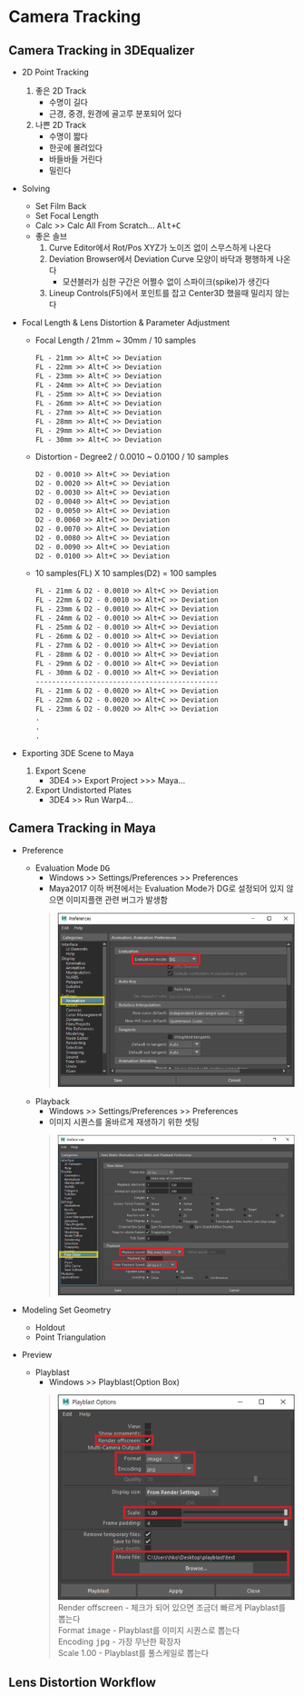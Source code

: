 # Camera Tracking

## Camera Tracking in 3DEqualizer

- 2D Point Tracking
    1. 좋은 2D Track
        - 수명이 길다
        - 근경, 중경, 원경에 골고루 분포되어 있다
    1. 나쁜 2D Track
        - 수명이 짧다
        - 한곳에 몰려있다
        - 바들바들 거린다
        - 밀린다

- Solving
    - Set Film Back
    - Set Focal Length
    - Calc >> Calc All From Scratch... <kbd>Alt+C</kbd>
    - 좋은 솔브
        1. Curve Editor에서 Rot/Pos XYZ가 노이즈 없이 스무스하게 나온다
        1. Deviation Browser에서 Deviation Curve 모양이 바닥과 평행하게 나온다
            - 모션블러가 심한 구간은 어쩔수 없이 스파이크(spike)가 생긴다
        1. Lineup Controls(F5)에서 포인트를 잡고 Center3D 했을때 밀리지 않는다

- Focal Length & Lens Distortion & Parameter Adjustment
    - Focal Length / 21mm ~ 30mm / 10 samples
        ```
        FL - 21mm >> Alt+C >> Deviation
        FL - 22mm >> Alt+C >> Deviation
        FL - 23mm >> Alt+C >> Deviation
        FL - 24mm >> Alt+C >> Deviation
        FL - 25mm >> Alt+C >> Deviation
        FL - 26mm >> Alt+C >> Deviation
        FL - 27mm >> Alt+C >> Deviation
        FL - 28mm >> Alt+C >> Deviation
        FL - 29mm >> Alt+C >> Deviation
        FL - 30mm >> Alt+C >> Deviation
        ```
    - Distortion - Degree2 / 0.0010 ~ 0.0100 / 10 samples
        ```
        D2 - 0.0010 >> Alt+C >> Deviation
        D2 - 0.0020 >> Alt+C >> Deviation
        D2 - 0.0030 >> Alt+C >> Deviation
        D2 - 0.0040 >> Alt+C >> Deviation
        D2 - 0.0050 >> Alt+C >> Deviation
        D2 - 0.0060 >> Alt+C >> Deviation
        D2 - 0.0070 >> Alt+C >> Deviation
        D2 - 0.0080 >> Alt+C >> Deviation
        D2 - 0.0090 >> Alt+C >> Deviation
        D2 - 0.0100 >> Alt+C >> Deviation
        ```    
    - 10 samples(FL) X 10 samples(D2) = 100 samples
        ```
        FL - 21mm & D2 - 0.0010 >> Alt+C >> Deviation
        FL - 22mm & D2 - 0.0010 >> Alt+C >> Deviation
        FL - 23mm & D2 - 0.0010 >> Alt+C >> Deviation
        FL - 24mm & D2 - 0.0010 >> Alt+C >> Deviation
        FL - 25mm & D2 - 0.0010 >> Alt+C >> Deviation
        FL - 26mm & D2 - 0.0010 >> Alt+C >> Deviation
        FL - 27mm & D2 - 0.0010 >> Alt+C >> Deviation
        FL - 28mm & D2 - 0.0010 >> Alt+C >> Deviation
        FL - 29mm & D2 - 0.0010 >> Alt+C >> Deviation
        FL - 30mm & D2 - 0.0010 >> Alt+C >> Deviation
        ---------------------------------------------
        FL - 21mm & D2 - 0.0020 >> Alt+C >> Deviation
        FL - 22mm & D2 - 0.0020 >> Alt+C >> Deviation
        FL - 23mm & D2 - 0.0020 >> Alt+C >> Deviation
        .
        .
        .
        ```

- Exporting 3DE Scene to Maya
    1. Export Scene
        - 3DE4 >> Export Project >>> Maya...
    1. Export Undistorted Plates
        - 3DE4 >> Run Warp4...

## Camera Tracking in Maya
- Preference
    - Evaluation Mode <kbd>DG</kbd>
        - Windows >> Settings/Preferences >> Preferences
        - Maya2017 이하 버젼에서는 Evaluation Mode가 DG로 설정되어 있지 않으면 이미지플랜 관련 버그가 발생함
        > ![](../img/week3/evaluation_mode.png)
    - Playback
        - Windows >> Settings/Preferences >> Preferences
        - 이미지 시퀀스를 올바르게 재생하기 위한 셋팅
        > ![](../img/week3/playback.png)
- Modeling Set Geometry
    - Holdout
    - Point Triangulation

- Preview
    - Playblast
        - Windows >> Playblast(Option Box)
        > ![](../img/week3/playblast.png)<br>
        > Render offscreen - 체크가 되어 있으면 조금더 빠르게 Playblast를 뽑는다<br>
        > Format <kbd>image</kbd> - Playblast를 이미지 시퀀스로 뽑는다<br>
        > Encoding <kbd>jpg</kbd> - 가장 무난한 확장자<br>
        > Scale 1.00 - Playblast를 풀스케일로 뽑는다<br>
## Lens Distortion Workflow
